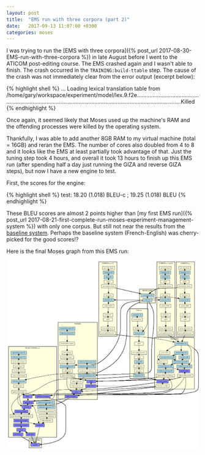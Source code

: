 ```yaml
---
layout: post
title:  "EMS run with three corpora (part 2)"
date:   2017-09-13 11:07:00 +0300
categories: moses
---
```

I was trying to run the [EMS with three corpora]({% post_url 2017-08-30-EMS-run-with-three-corpora %}) in late August before I went to the ATICOM post-editing course. The EMS crashed again and I wasn't able to finish. The crash occurred in the `TRAINING:build-ttable` step. The cause of the crash was not immediately clear from the error output (excerpt below):

{% highlight shell %}
...
Loading lexical translation table from /home/gary/workspace/experiment/model/lex.9.f2e.........................................................................................................................................................Killed
{% endhighlight %}

Once again, it seemed likely that Moses used up the machine's RAM and the offending processes were killed by the operating system. 

Thankfully, I was able to add another 8GB RAM to my virtual machine (total = 16GB) and reran the EMS. The number of cores also doubled from 4 to 8 and it looks like the EMS at least partially took advantage of that. Just the tuning step took 4 hours, and overall it took 13 hours to finish up this EMS run (after spending half a day just running the GIZA and reverse GIZA steps), but now I have a new engine to test.

First, the scores for the engine:

{% highlight shell %}
test: 18.20 (1.018) BLEU-c ; 19.25 (1.018) BLEU
{% endhighlight %}

These BLEU scores are almost 2 points higher than [my first EMS run]({% post_url 2017-08-21-first-complete-run-moses-experiment-management-system %}) with only one corpus. But still not near the results from the [baseline system](http://www.statmt.org/moses/?n=Moses.Baseline). Perhaps the baseline system (French-English) was cherry-picked for the good scores!?

Here is the final Moses graph from this EMS run:

![Moses graphical plan of action 'graph.4.png'](/assets/img/graph.11.png)


